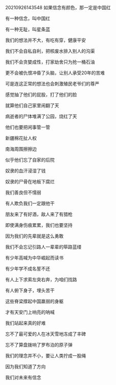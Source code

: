 20210926143548 如果信念有颜色，那一定是中国红

有一种信念，叫中国红

有一种无耻，叫星条蓝

我们的想法并不大，有吃有穿，健康平安

我们不会自私自利，把核废水排入别人的沟渠

我们不会贪婪成性，打家劫舍只为抢一桶石油

更不会被仇恨冲昏了头脑，让别人承受20年的苦难

可是连这正常的想法也会刺激殖民老爷们的尊严

感觉抽了他们的屁股，打了他们的脸

就算他们自己家里闹翻了天

病逝者的尸体堆满了公园，烧红了天

他们也要把闲事管一管

新疆棉花扯人权

南海周围擦擦边

似乎他们忘了自家的后院

奴隶的血汗浸湿了钱

奴隶的尸骨在地板下腐烂

我们善良但不懦弱

有人欺负我们一定跟他干

朋友来了有好酒，敌人来了有猎枪

即使满身伤痕累累，我们也要坚持

因为我们的先辈就是这么勇敢

我们不会忘记引路人一辈辈的筚路蓝缕

有少年高喊为中华崛起而读书

有少年学不成名誓不还

有人上下求索左突右奔，为咱们找路

有人俯下身子，埋头苦干

这些脊梁撑起中国羸弱的身躯

才有天安门上响亮的呐喊

我们站起来真的好难

忘不了最可爱的人在冰天雪地冻成了丰碑

忘不了算盘拨响了罗布泊的原子弹

我们的理念并不小，要让人类拧成一股绳

因为我们知道了方向

我们对未来有信念
